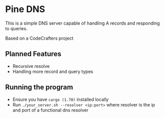 # Pine DNS

This is a simple DNS server capable of handling A records and responding to queries.

Based on a CodeCrafters project

## Planned Features

- Recursive resolve
- Handling more record and query types

## Running the program

- Ensure you have `cargo (1.70)` installed locally
- Run `./your_server.sh --resolver <ip:port>` where resolver is the ip and port of a functional dns resolver
